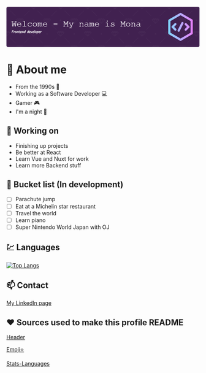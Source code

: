 ![Header](./github-header-image.png)

# :book: About me

- From the 1990s :floppy_disk:
- Working as a Software Developer :computer:
- Gamer :video_game:
- I'm a night 🦉

## :wrench: Working on

- Finishing up projects
- Be better at React
- Learn Vue and Nuxt for work
- Learn more Backend stuff

## :memo: Bucket list (In development)

- [ ] Parachute jump
- [ ] Eat at a Michelin star restaurant
- [ ] Travel the world
- [ ] Learn piano
- [ ] Super Nintendo World Japan with OJ

## :chart: Languages

[![Top Langs](https://github-readme-stats.vercel.app/api/top-langs/?username=Littlaa&layout=compact&hide=shell,ruby)](https://github.com/anuraghazra/github-readme-stats)

## :mailbox: Contact

[My LinkedIn page](http://www.linkedin.com/in/mona-dagsland-56ba85226)

## :heart: Sources used to make this profile README

[Header](https://leviarista.github.io/github-profile-header-generator/)

[Emoji:star:](https://www.webfx.com/tools/emoji-cheat-sheet/)

[Stats-Languages](https://github.com/anuraghazra/github-readme-stats)
